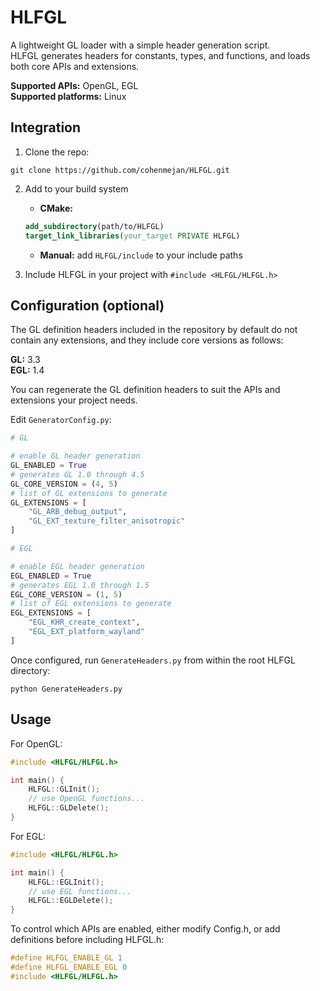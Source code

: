 # HLFGL

A lightweight GL loader with a simple header generation script.  
HLFGL generates headers for constants, types, and functions, and loads both core APIs and extensions.

**Supported APIs:** OpenGL, EGL  
**Supported platforms:** Linux

## Integration

1. Clone the repo: 

```
git clone https://github.com/cohenmejan/HLFGL.git
```

2. Add to your build system
   * **CMake:**

   ```cmake
   add_subdirectory(path/to/HLFGL)
   target_link_libraries(your_target PRIVATE HLFGL)
   ```

   * **Manual:** add ```HLFGL/include``` to your include paths

3. Include HLFGL in your project with ```#include <HLFGL/HLFGL.h>```

## Configuration (optional)

The GL definition headers included in the repository by default do not contain any
extensions, and they include core versions as follows:

**GL:** 3.3  
**EGL:** 1.4

You can regenerate the GL definition headers to suit the APIs and extensions your project needs.

Edit `GeneratorConfig.py`:

```py
# GL

# enable GL header generation
GL_ENABLED = True 
# generates GL 1.0 through 4.5     
GL_CORE_VERSION = (4, 5)   
# list of GL extensions to generate
GL_EXTENSIONS = [
    "GL_ARB_debug_output",
    "GL_EXT_texture_filter_anisotropic"
]

# EGL

# enable EGL header generation
EGL_ENABLED = True
# generates EGL 1.0 through 1.5
EGL_CORE_VERSION = (1, 5)
# list of EGL extensions to generate
EGL_EXTENSIONS = [
    "EGL_KHR_create_context",
    "EGL_EXT_platform_wayland"
]
```

Once configured, run `GenerateHeaders.py` from within the root HLFGL directory:

```
python GenerateHeaders.py
```

## Usage

For OpenGL:

```c++
#include <HLFGL/HLFGL.h>

int main() {
    HLFGL::GLInit();
    // use OpenGL functions...
    HLFGL::GLDelete();
}
```

For EGL:

```c++
#include <HLFGL/HLFGL.h>

int main() {
    HLFGL::EGLInit();
    // use EGL functions...
    HLFGL::EGLDelete();
}
```

To control which APIs are enabled, either modify Config.h, or add definitions before including HLFGL.h:

```c++
#define HLFGL_ENABLE_GL 1
#define HLFGL_ENABLE_EGL 0
#include <HLFGL/HLFGL.h>
```
